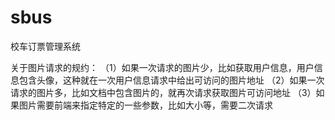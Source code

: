 # sbus
校车订票管理系统

关于图片请求的规约：
（1）如果一次请求的图片少，比如获取用户信息，用户信息包含头像，这种就在一次用户信息请求中给出可访问的图片地址
（2）如果一次请求的图片多，比如文档中包含图片的，就再次请求获取图片可访问地址
（3）如果图片需要前端来指定特定的一些参数，比如大小等，需要二次请求